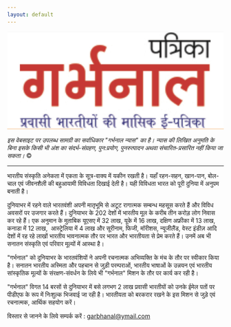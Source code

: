 ```yaml
---
layout: default
---
```


![Garbhanal](assets/garbhanal.png)

*इस वेबसाइट पर उपलब्ध सामग्री का सर्वाधिकार "गर्भनाल न्यास" का है। न्यास की लिखित अनुमति के बिना इसके किसी भी अंश का संदर्भ-संग्रहण, पुन:प्रयोग, पुनरुत्पादन अथवा संचारित-प्रसारित नहीं किया जा सकता।* &copy; 

---

भारतीय संस्कृति अनेकता में एकता के सूत्र-वाक्य में यकीन रखती है। यहाँ रहन-सहन, खान-पान, बोल-चाल एवं जीवनशैली की बहुआयामी विविधता दिखाई देती है। यही विविधता भारत को पूरी दुनिया में अनुपम बनाती है।

दुनियाभर में रहने वाले भारतवंशी अपनी मातृभूमि से अटूट रागात्मक सम्बन्ध महसूस करते हैं और विविध अवसरों पर उजगार करते हैं। दुनियाभर के 202 देशों में भारतीय मूल के करीब तीन करोड़ लोग निवास कर रहे हैं। एक अनुमान के मुताबिक यूएसए में 32 लाख, यूके में 16 लाख, दक्षिण अफ्रीका में 13 लाख,  कनाडा में 12 लाख,  आस्ट्रेलिया में 4 लाख और सूरीनाम, फिजी, मॉरीशस, न्यूजीलैंड, वेस्ट इंडीज़ आदि देशों में रह रहे लाखों भारतीय भावनात्मक तौर पर भारत और भारतीयता से प्रेम करते हैं। उनमें अब भी सनातन संस्कृति एवं परिवार मूल्यों में आस्था है।

"गर्भनाल" को दुनियाभर के भारतवंशियों ने अपनी रचनात्मक अभिव्यक्ति के मंच के तौर पर स्वीकार किया है। सनातन भारतीय अस्मिता और पहचान से जुड़ी परम्पराओं, भारतीय भाषाओं के उन्नयन एवं भारतीय सांस्कृतिक मूल्यों के संरक्षण-संवर्धन के लिये भी "गर्भनाल" मिशन के तौर पर कार्य कर रही है।

"गर्भनाल" विगत 14 बरसों से दुनियाभर में बसे लगभग 2 लाख प्रवासी भारतीयों को उनके ईमेल पतों पर पीडीएफ के रूप में निःशुल्क भिजवाई जा रही है। भारतीयता को बरकरार रखने के इस मिशन से जुड़े एवं रचनात्मक, आर्थिक सहयोग करें।

विस्तार से जानने के लिये सम्पर्क करें : garbhanal@ymail.com
